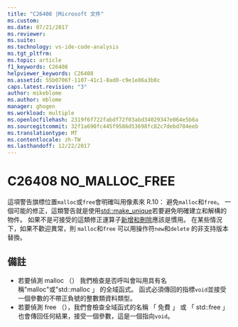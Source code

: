 ```yaml
---
title: "C26408 |Microsoft 文件"
ms.custom: 
ms.date: 07/21/2017
ms.reviewer: 
ms.suite: 
ms.technology: vs-ide-code-analysis
ms.tgt_pltfrm: 
ms.topic: article
f1_keywords: C26408
helpviewer_keywords: C26408
ms.assetid: 55b0706f-1107-41c1-8ad0-c9e1e86a3b8c
caps.latest.revision: "3"
author: mikeblome
ms.author: mblome
manager: ghogen
ms.workload: multiple
ms.openlocfilehash: 2319f6f722fabdf72f03abd34029347e064e5b6a
ms.sourcegitcommit: 32f1a690fc445f9586d53698fc82c7debd784eeb
ms.translationtype: MT
ms.contentlocale: zh-TW
ms.lasthandoff: 12/22/2017
---
```

# <a name="c26408-nomallocfree"></a>C26408 NO_MALLOC_FREE
這項警告旗標位置`malloc`或`free`會明確叫用像素來 R.10： 避免`malloc`和`free`。 一個可能的修正，這類警告就是使用[std::make_unique](/cpp/standard-library/memory-functions#make_unique)若要避免明確建立和解構的物件。 如果不是可接受的這類修正運算子[新增和刪除](/cpp/cpp/new-and-delete-operators)應該是慣用。 在某些情況下，如果不歡迎異常，則 `malloc`和`free` 可以用操作符`new`和`delete` 的非支持版本替換。

## <a name="remarks"></a>備註
- 若要偵測 malloc （） 我們檢查是否呼叫會叫用具有名稱"malloc"或"std::malloc 」 的全域函式。 函式必須傳回的指標`void`並接受一個參數的不帶正負號的整數類資料類型。
- 若要偵測 free （），我們會檢查全域函式的名稱 「 免費 」 或 「 std::free 」 也會傳回任何結果，接受一個參數，這是一個指向`void`。
